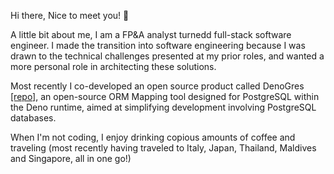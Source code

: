 

Hi there, Nice to meet you! 👋

A little bit about me, I am a FP&A analyst turnedd full-stack software engineer. I made the transition into software engineering because I was drawn to the technical challenges presented at my prior roles, and wanted a more personal role in architecting these solutions.

Most recently I co-developed an open source product called DenoGres [[repo]](https://github.com/open-source-labs/DenoGres), an open-source ORM Mapping tool designed for PostgreSQL within the Deno runtime, aimed at simplifying development involving PostgreSQL databases.

When I'm not coding, I enjoy drinking copious amounts of coffee and traveling (most recently having traveled to Italy, Japan, Thailand, Maldives and Singapore, all in one go!)
